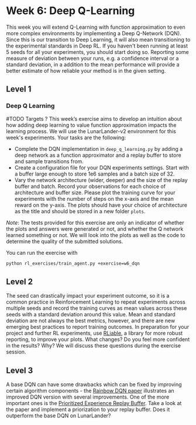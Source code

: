 # Week 6: Deep Q-Learning

This week you will extend Q-Learning with function approximation to even more complex environments by implementing a Deep Q-Network (DQN).
Since this is our transition to Deep Learning, it will also mean transitioning to the experimental standards in Deep RL. If you haven't been running at least 5 seeds for all your experiments, you should start doing so. Reporting some measure of deviation between your runs, e.g. a confidence interval or a standard deviation, in a addition to the mean performance will provide a better estimate of how reliable your method is in the given setting.

## Level 1
### Deep Q Learning
#TODO Targets ?
This week’s exercise aims to develop an intuition about how adding deep learning to value function approximation impacts the learning process. We will use the LunarLander-v2 environment for this week's experiments. Your tasks are the following:
- Complete the DQN implementation in `deep_q_learning.py` by adding a deep network as a function approximator and a replay buffer to store and sample transitions from.
- Create a configuration file for your DQN experiments settings. Start with a buffer large enough to store 1e6 samples and a batch size of 32.
- Vary the network architecture (wider, deeper) and the size of the replay buffer and batch. Record your observations for each choice of architecture and buffer size. Please plot the training curve for your experiments with the number of steps on the x-axis and the mean reward on the y-axis. The plots should have your choice of architecture as the title and should be stored in a new folder `plots`.

*Note*: The tests provided for this exercise are only an indicator of whether the plots and answers were generated or not, and whether the Q network learned something or not. We will look into the plots as well as the code to determine the quality of the submitted solutions.

You can run the exercise with
```bash
python rl_exercises/train_agent.py +exercise=w6_dqn
```

## Level 2
The seed can drastically impact your experiment outcome, so it is a common practice in Reinforcement Learning to repeat experiments across multiple seeds and record the training curves as mean values across these seeds with a standard deviation around this value. Mean and standard deviation are not always the best metrics, however, and there are new emerging best practices to report training outcomes. In preparation for your project and further RL experiments, use [RLiable](https://github.com/google-research/rliable), a library for more robust reporting, to improve your plots. What changes? Do you feel more confident in the results? Why? We will discuss these questions during the exercise session. 

## Level 3
A base DQN can have some drawbacks which can be fixed by improving certain algorithm components - the [Rainbow DQN paper](https://arxiv.org/pdf/1710.02298.pdf) illustrates an improved DQN version with several improvements. One of the more important ones is the [Prioritized Experience Replay Buffer](https://arxiv.org/pdf/1511.05952.pdf). Take a look at the paper and implement a priorization to your replay buffer. Does it outperform the base DQN on LunarLander?